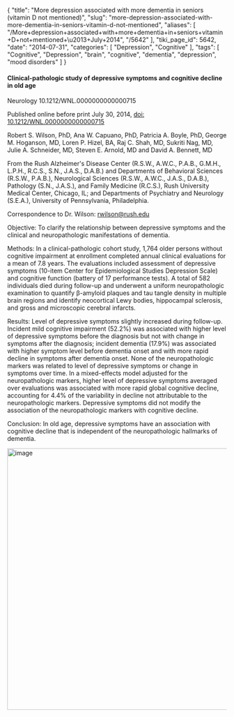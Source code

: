 {
    "title": "More depression associated with more dementia in seniors (vitamin D not mentioned)",
    "slug": "more-depression-associated-with-more-dementia-in-seniors-vitamin-d-not-mentioned",
    "aliases": [
        "/More+depression+associated+with+more+dementia+in+seniors+vitamin+D+not+mentioned+\u2013+July+2014",
        "/5642"
    ],
    "tiki_page_id": 5642,
    "date": "2014-07-31",
    "categories": [
        "Depression",
        "Cognitive"
    ],
    "tags": [
        "Cognitive",
        "Depression",
        "brain",
        "cognitive",
        "dementia",
        "depression",
        "mood disorders"
    ]
}


#### Clinical-pathologic study of depressive symptoms and cognitive decline in old age

Neurology 10.1212/WNL.0000000000000715

Published online before print July 30, 2014, [doi: 10.1212/WNL.0000000000000715](https://doi.org/10.1212/WNL.0000000000000715)

Robert S. Wilson, PhD, Ana W. Capuano, PhD, Patricia A. Boyle, PhD, George M. Hoganson, MD, Loren P. Hizel, BA, Raj C. Shah, MD, Sukriti Nag, MD, Julie A. Schneider, MD, Steven E. Arnold, MD and David A. Bennett, MD

From the Rush Alzheimer's Disease Center (R.S.W., A.W.C., P.A.B., G.M.H., L.P.H., R.C.S., S.N., J.A.S., D.A.B.) and Departments of Behavioral Sciences (R.S.W., P.A.B.), Neurological Sciences (R.S.W., A.W.C., J.A.S., D.A.B.), Pathology (S.N., J.A.S.), and Family Medicine (R.C.S.), Rush University Medical Center, Chicago, IL; and Departments of Psychiatry and Neurology (S.E.A.), University of Pennsylvania, Philadelphia.

Correspondence to Dr. Wilson: rwilson@rush.edu

Objective: To clarify the relationship between depressive symptoms and the clinical and neuropathologic manifestations of dementia.

Methods: In a clinical-pathologic cohort study, 1,764 older persons without cognitive impairment at enrollment completed annual clinical evaluations for a mean of 7.8 years. The evaluations included assessment of depressive symptoms (10-item Center for Epidemiological Studies Depression Scale) and cognitive function (battery of 17 performance tests). A total of 582 individuals died during follow-up and underwent a uniform neuropathologic examination to quantify β-amyloid plaques and tau tangle density in multiple brain regions and identify neocortical Lewy bodies, hippocampal sclerosis, and gross and microscopic cerebral infarcts.

Results: Level of depressive symptoms slightly increased during follow-up. Incident mild cognitive impairment (52.2%) was associated with higher level of depressive symptoms before the diagnosis but not with change in symptoms after the diagnosis; incident dementia (17.9%) was associated with higher symptom level before dementia onset and with more rapid decline in symptoms after dementia onset. None of the neuropathologic markers was related to level of depressive symptoms or change in symptoms over time. In a mixed-effects model adjusted for the neuropathologic markers, higher level of depressive symptoms averaged over evaluations was associated with more rapid global cognitive decline, accounting for 4.4% of the variability in decline not attributable to the neuropathologic markers. Depressive symptoms did not modify the association of the neuropathologic markers with cognitive decline.

Conclusion: In old age, depressive symptoms have an association with cognitive decline that is independent of the neuropathologic hallmarks of dementia.

<img src="https://d1bk1kqxc0sym.cloudfront.net/attachments/jpeg/more-dimentia-morfe-cognitive-decline.jpg" alt="image" width="600">